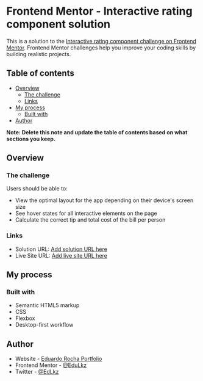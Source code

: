 # Frontend Mentor - Interactive rating component solution

This is a solution to the [Interactive rating component challenge on Frontend Mentor](https://www.frontendmentor.io/challenges/interactive-rating-component-koxpeBUmI). Frontend Mentor challenges help you improve your coding skills by building realistic projects. 

## Table of contents

- [Overview](#overview)
  - [The challenge](#the-challenge)
  - [Links](#links)
- [My process](#my-process)
  - [Built with](#built-with)
- [Author](#author)

**Note: Delete this note and update the table of contents based on what sections you keep.**

## Overview

### The challenge

Users should be able to:

- View the optimal layout for the app depending on their device's screen size
- See hover states for all interactive elements on the page
- Calculate the correct tip and total cost of the bill per person

### Links

- Solution URL: [Add solution URL here](https://github.com/EduLkz/Interactive-rating-fe-mentor)
- Live Site URL: [Add live site URL here](https://interactive-rating-fe-mentor.netlify.app/)

## My process

### Built with

- Semantic HTML5 markup
- CSS
- Flexbox
- Desktop-first workflow

## Author

- Website - [Eduardo Rocha Portfolio](https://edurocha-portifolio.netlify.app/)
- Frontend Mentor - [@EduLkz](https://www.frontendmentor.io/profile/EduLkz)
- Twitter - [@EdLkz](https://www.twitter.com/EdLkz)